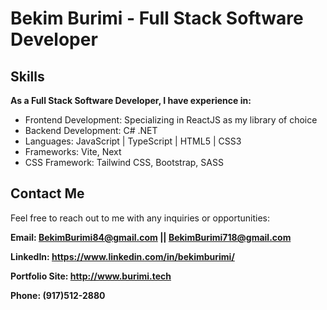 # Bekim Burimi - Full Stack Software Developer

## Skills
**As a Full Stack Software Developer, I have experience in:**

* Frontend Development: Specializing in ReactJS as my library of choice
* Backend Development: C# .NET
* Languages: JavaScript | TypeScript | HTML5 | CSS3
* Frameworks: Vite, Next
* CSS Framework: Tailwind CSS, Bootstrap, SASS

## Contact Me

Feel free to reach out to me with any inquiries or opportunities:

**Email: BekimBurimi84@gmail.com || BekimBurimi718@gmail.com**

**LinkedIn: https://www.linkedin.com/in/bekimburimi/**

**Portfolio Site: http://www.burimi.tech**

**Phone: (917)512-2880**
